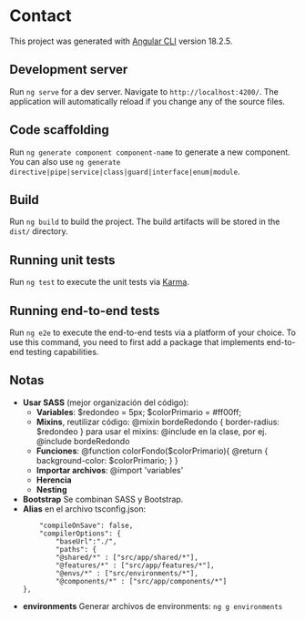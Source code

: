 # Contact

This project was generated with [Angular CLI](https://github.com/angular/angular-cli) version 18.2.5.

## Development server

Run `ng serve` for a dev server. Navigate to `http://localhost:4200/`. The application will automatically reload if you change any of the source files.

## Code scaffolding

Run `ng generate component component-name` to generate a new component. You can also use `ng generate directive|pipe|service|class|guard|interface|enum|module`.

## Build

Run `ng build` to build the project. The build artifacts will be stored in the `dist/` directory.

## Running unit tests

Run `ng test` to execute the unit tests via [Karma](https://karma-runner.github.io).

## Running end-to-end tests

Run `ng e2e` to execute the end-to-end tests via a platform of your choice. To use this command, you need to first add a package that implements end-to-end testing capabilities.

## Notas

- **Usar SASS** (mejor organización del código):  
    - **Variables**: $redondeo = 5px; $colorPrimario = #ff00ff;
    - **Mixins**, reutilizar código: @mixin bordeRedondo { border-radius: $redondeo }
        para usar el mixins: @include en la clase, por ej. @include bordeRedondo 
    - **Funciones**: @function colorFondo($colorPrimario){
                @return {
                    background-color: $colorPrimario;
                }
            }
    - **Importar archivos**: @import 'variables'
    - **Herencia**
    - **Nesting**
- **Bootstrap** Se combinan SASS y Bootstrap.
- **Alias** en el archivo tsconfig.json:
    ```{
        "compileOnSave": false,
        "compilerOptions": {
            "baseUrl":"./",
            "paths": {
            "@shared/*" : ["src/app/shared/*"],
            "@features/*" : ["src/app/features/*"],
            "@envs/*" : ["src/environments/*"],
            "@components/*" : ["src/app/components/*"]
    },
-   **environments** Generar archivos de environments: `ng g environments`

